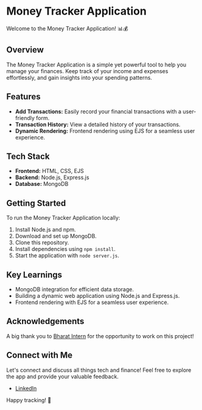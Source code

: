 # Money Tracker Application

Welcome to the Money Tracker Application! 📊💰

## Overview

The Money Tracker Application is a simple yet powerful tool to help you manage your finances. Keep track of your income and expenses effortlessly, and gain insights into your spending patterns.

## Features

- **Add Transactions:** Easily record your financial transactions with a user-friendly form.
- **Transaction History:** View a detailed history of your transactions.
- **Dynamic Rendering:** Frontend rendering using EJS for a seamless user experience.

## Tech Stack

- **Frontend:** HTML, CSS, EJS
- **Backend:** Node.js, Express.js
- **Database:** MongoDB

## Getting Started

To run the Money Tracker Application locally:

1. Install Node.js and npm.
2. Download and set up MongoDB.
3. Clone this repository.
4. Install dependencies using `npm install`.
5. Start the application with `node server.js`.



## Key Learnings

- MongoDB integration for efficient data storage.
- Building a dynamic web application using Node.js and Express.js.
- Frontend rendering with EJS for a seamless user experience.

## Acknowledgements

A big thank you to [Bharat Intern](<Bharat Intern LinkedIn page>) for the opportunity to work on this project!

## Connect with Me

Let's connect and discuss all things tech and finance! Feel free to explore the app and provide your valuable feedback.

- [LinkedIn](<your LinkedIn profile link>)

Happy tracking! 🚀
